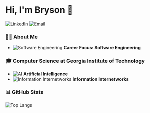 # Hi, I'm Bryson 👋

[![LinkedIn](https://img.shields.io/badge/LinkedIn-0077B5?style=for-the-badge&logo=linkedin&logoColor=white)](https://www.linkedin.com/in/brysonbien)
[![Email](https://img.shields.io/badge/Email-D14836?style=for-the-badge&logo=gmail&logoColor=white)](mailto:brysonbien@gatech.edu)

### 👨‍💻 About Me
* ![Software Engineering](https://img.shields.io/badge/Software%20Engineering-4CAF50?style=for-the-badge&logo=codeforces&logoColor=white) **Career Focus: Software Engineering**


### 🎓 Computer Science at Georgia Institute of Technology
* ![AI](https://img.shields.io/badge/Artificial%20Intelligence-FF6F00?style=for-the-badge&logo=python&logoColor=white) **Artificial Intelligence**
* ![Information Internetworks](https://img.shields.io/badge/Information%20Internetworks-3B5998?style=for-the-badge&logo=network&logoColor=white) **Information Internetworks**

### 📊 GitHub Stats
![Top Langs](https://github-readme-stats.vercel.app/api/top-langs/?username=brysonbien&layout=compact&theme=radical)
